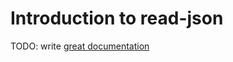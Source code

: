 # Introduction to read-json

TODO: write [great documentation](http://jacobian.org/writing/great-documentation/what-to-write/)
